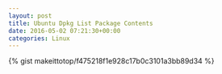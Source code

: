 ```yaml
---
layout: post                                                                                                              
title: Ubuntu Dpkg List Package Contents                                                                                                                       
date: 2016-05-02 07:21:30+00:00                                                                                                                        
categories: Linux                                                                                                                
---                                                                                                                              
```


{% gist makeittotop/f475218f1e928c17b0c3101a3bb89d34 %}                                                                                                           

